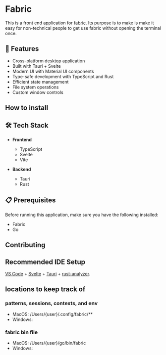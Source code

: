 # Fabric
This is a front end application for [fabric](https://github.com/danielmiessler/fabric). Its purpose is to make is make it easy for non-technical people to get use fabric without opening the terminal once.


## 🚀 Features

- Cross-platform desktop application
- Built with Tauri + Svelte
- Modern UI with Material UI components
- Type-safe development with TypeScript and Rust
- Efficient state management
- File system operations
- Custom window controls

## How to install


## 🛠️ Tech Stack

- **Frontend**
  - TypeScript
  - Svelte
  - Vite

- **Backend**
  - Tauri
  - Rust

## 📋 Prerequisites

Before running this application, make sure you have the following installed:

- Fabric
- Go

## Contributing
## Recommended IDE Setup

[VS Code](https://code.visualstudio.com/) + [Svelte](https://marketplace.visualstudio.com/items?itemName=svelte.svelte-vscode) + [Tauri](https://marketplace.visualstudio.com/items?itemName=tauri-apps.tauri-vscode) + [rust-analyzer](https://marketplace.visualstudio.com/items?itemName=rust-lang.rust-analyzer).

## locations to keep track of
### patterns, sessions, contexts, and env
- MacOS: /Users/{user}/.config/fabric/**
- Windows: 
### fabric bin file
- MacOS: /Users/{user}/go/bin/fabric
- Windows:
